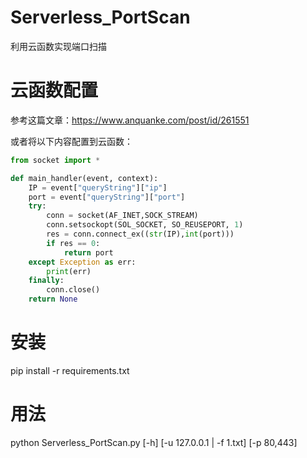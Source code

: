# Serverless_PortScan  
利用云函数实现端口扫描



# 云函数配置  
参考这篇文章：https://www.anquanke.com/post/id/261551

或者将以下内容配置到云函数：

```python
from socket import *

def main_handler(event, context):
    IP = event["queryString"]["ip"]
    port = event["queryString"]["port"]
    try:
        conn = socket(AF_INET,SOCK_STREAM)
        conn.setsockopt(SOL_SOCKET, SO_REUSEPORT, 1)
        res = conn.connect_ex((str(IP),int(port)))
        if res == 0:
            return port
    except Exception as err:
        print(err)
    finally:
        conn.close()
    return None
```




# 安装
pip install -r requirements.txt



# 用法  
python Serverless_PortScan.py [-h] [-u 127.0.0.1 | -f 1.txt] [-p 80,443]

